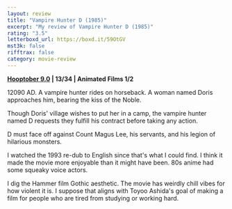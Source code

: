 ```yaml
---
layout: review
title: "Vampire Hunter D (1985)"
excerpt: "My review of Vampire Hunter D (1985)"
rating: "3.5"
letterboxd_url: https://boxd.it/59OtGV
mst3k: false
rifftrax: false
category: movie-review
---
```


<b><a href="https://boxd.it/pOmcY/detail">Hooptober 9.0</a> | 13/34 | Animated Films 1/2</b>

12090 AD. A vampire hunter rides on horseback. A woman named Doris approaches him, bearing the kiss of the Noble.

Though Doris' village wishes to put her in a camp, the vampire hunter named D requests they fulfill his contract before taking any action.

D must face off against Count Magus Lee, his servants, and his legion of hilarious monsters.

I watched the 1993 re-dub to English since that's what I could find. I think it made the movie more enjoyable than it might have been. 80s anime had some squeaky voice actors.

I dig the Hammer film Gothic aesthetic. The movie has weirdly chill vibes for how violent it is. I suppose that aligns with Toyoo Ashida's goal of making a film for people who are tired from studying or working hard.
